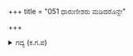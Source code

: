 +++
title = "051 ಧಾರುಣೀಶರು ಮಡಿದರೊನ್ದೇ"

+++

<details><summary>ಗದ್ಯ (ಕ.ಗ.ಪ) </summary>

51. ಒಂದೇ ಸಲಕ್ಕೆ ಐದುನೂರು ರಾಜರುಗಳು ಮಡಿದರು. ಪುನಃ ಮಹಾರಥರು ಮುನ್ನೂರು ಪುನಃ ಪುನಃ ನೂರು ನಾನೂರು ಸಂಖ್ಯೆಯಲ್ಲಿ ನಾಶವಾದರು. ಮಾರಿ ದೇವತೆಯು ಬಿರುಸಾಗಿ ತೇಗಿದಳು. ಯಮನ ದೂತರು ಸತ್ತವರನ್ನೆಲ್ಲಾ ಕರೆದೊಯ್ಯಲು ಸಾಧ್ಯವಾಗದೆ ಸ್ವರ್ಗದ ಹೊರಕೇರಿಗೆ ಅಟ್ಟಿದರು ಎನ್ನುವಷ್ಟರ ಮಟ್ಟಿಗೆ ಶತ್ರುಚತುರ್ಬಲವನ್ನು ದ್ರೋಣನು ಕೊಂದನು.
</details>
